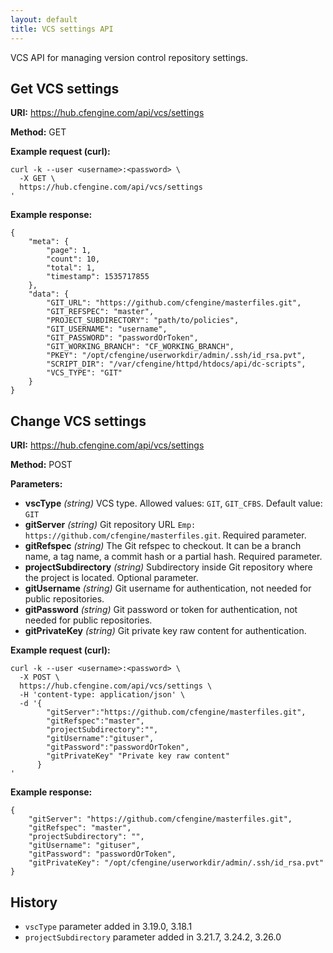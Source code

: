```yaml
---
layout: default
title: VCS settings API
---
```


VCS API for managing version control repository settings.

## Get VCS settings

**URI:** https://hub.cfengine.com/api/vcs/settings

**Method:** GET

**Example request (curl):**

```
curl -k --user <username>:<password> \
  -X GET \
  https://hub.cfengine.com/api/vcs/settings
'
```

**Example response:**

```
{
    "meta": {
        "page": 1,
        "count": 10,
        "total": 1,
        "timestamp": 1535717855
    },
    "data": {
        "GIT_URL": "https://github.com/cfengine/masterfiles.git",
        "GIT_REFSPEC": "master",
        "PROJECT_SUBDIRECTORY": "path/to/policies",
        "GIT_USERNAME": "username",
        "GIT_PASSWORD": "passwordOrToken",
        "GIT_WORKING_BRANCH": "CF_WORKING_BRANCH",
        "PKEY": "/opt/cfengine/userworkdir/admin/.ssh/id_rsa.pvt",
        "SCRIPT_DIR": "/var/cfengine/httpd/htdocs/api/dc-scripts",
        "VCS_TYPE": "GIT"
    }
}
```

## Change VCS settings

**URI:** https://hub.cfengine.com/api/vcs/settings

**Method:** POST

**Parameters:**

- **vscType** _(string)_
  VCS type. Allowed values: `GIT`, `GIT_CFBS`. Default value: `GIT`
- **gitServer** _(string)_
  Git repository URL `Emp: https://github.com/cfengine/masterfiles.git`. Required parameter.
- **gitRefspec** _(string)_
  The Git refspec to checkout. It can be a branch name, a tag name, a commit hash or a partial hash. Required parameter.
- **projectSubdirectory** _(string)_
  Subdirectory inside Git repository where the project is located.
  Optional parameter.
- **gitUsername** _(string)_
  Git username for authentication, not needed for public repositories.
- **gitPassword** _(string)_
  Git password or token for authentication, not needed for public repositories.
- **gitPrivateKey** _(string)_
  Git private key raw content for authentication.

**Example request (curl):**

```
curl -k --user <username>:<password> \
  -X POST \
  https://hub.cfengine.com/api/vcs/settings \
  -H 'content-type: application/json' \
  -d '{
        "gitServer":"https://github.com/cfengine/masterfiles.git",
        "gitRefspec":"master",
        "projectSubdirectory":"",
        "gitUsername":"gituser",
        "gitPassword":"passwordOrToken",
        "gitPrivateKey" "Private key raw content"
      }
'
```

**Example response:**

```
{
    "gitServer": "https://github.com/cfengine/masterfiles.git",
    "gitRefspec": "master",
    "projectSubdirectory": "",
    "gitUsername": "gituser",
    "gitPassword": "passwordOrToken",
    "gitPrivateKey": "/opt/cfengine/userworkdir/admin/.ssh/id_rsa.pvt"
}
```

## History

- `vscType` parameter added in 3.19.0, 3.18.1
- `projectSubdirectory` parameter added in 3.21.7, 3.24.2, 3.26.0
